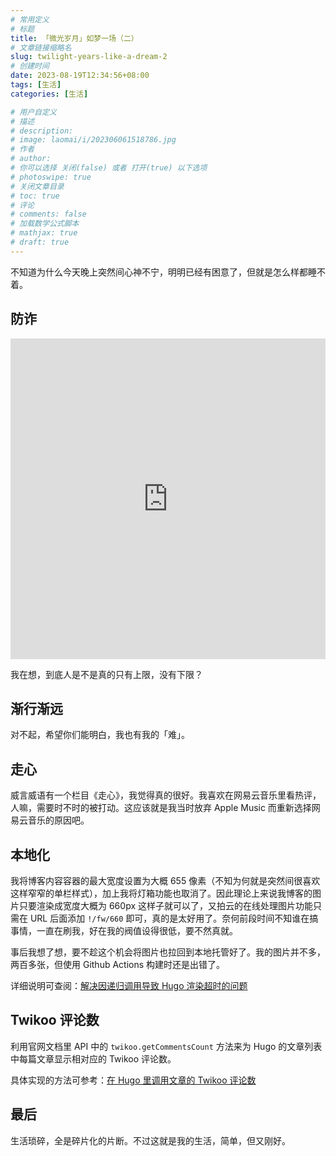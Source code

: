```yaml
---
# 常用定义
# 标题
title: 「微光岁月」如梦一场（二）
# 文章链接缩略名
slug: twilight-years-like-a-dream-2
# 创建时间
date: 2023-08-19T12:34:56+08:00
tags: [生活]
categories: [生活]

# 用户自定义
# 描述
# description: 
# image: laomai/i/202306061518786.jpg
# 作者
# author: 
# 你可以选择 关闭(false) 或者 打开(true) 以下选项
# photoswipe: true
# 关闭文章目录
# toc: true
# 评论
# comments: false
# 加载数学公式脚本
# mathjax: true
# draft: true
---
```


不知道为什么今天晚上突然间心神不宁，明明已经有困意了，但就是怎么样都睡不着。

## 防诈

<iframe width="100%" height="513px" src="https://player.bilibili.com/player.html?aid=232297663&bvid=BV118411X7dS&cid=1235464578&page=1&autoplay=0" scrolling="no" border="0" frameborder="no" framespacing="0" allowfullscreen="false"> </iframe>

我在想，到底人是不是真的只有上限，没有下限？

## 渐行渐远

对不起，希望你们能明白，我也有我的「难」。

## 走心

威言威语有一个栏目《走心》，我觉得真的很好。我喜欢在网易云音乐里看热评，人嘛，需要时不时的被打动。这应该就是我当时放弃 Apple Music 而重新选择网易云音乐的原因吧。

## 本地化

我将博客内容容器的最大宽度设置为大概 655 像素（不知为何就是突然间很喜欢这样窄窄的单栏样式），加上我将灯箱功能也取消了。因此理论上来说我博客的图片只要渲染成宽度大概为 660px 这样子就可以了，又拍云的在线处理图片功能只需在 URL 后面添加 `!/fw/660` 即可，真的是太好用了。奈何前段时间不知谁在搞事情，一直在刷我，好在我的阀值设得很低，要不然真就。

事后我想了想，要不趁这个机会将图片也拉回到本地托管好了。我的图片并不多，两百多张，但使用 Github Actions 构建时还是出错了。

详细说明可查阅：[解决因递归调用导致 Hugo 渲染超时的问题](https://iamlm.com/blog/%E8%A7%A3%E5%86%B3%E5%9B%A0%E9%80%92%E5%BD%92%E8%B0%83%E7%94%A8%E5%AF%BC%E8%87%B4%20Hugo%20%E6%B8%B2%E6%9F%93%E8%B6%85%E6%97%B6%E7%9A%84%E9%97%AE%E9%A2%98)

## Twikoo 评论数

利用官网文档里 API 中的 `twikoo.getCommentsCount` 方法来为 Hugo 的文章列表中每篇文章显示相对应的 Twikoo 评论数。

具体实现的方法可参考：[在 Hugo 里调用文章的 Twikoo 评论数](https://iamlm.com/blog/%E5%9C%A8%20Hugo%20%E9%87%8C%E8%B0%83%E7%94%A8%E6%96%87%E7%AB%A0%E7%9A%84%20Twikoo%20%E8%AF%84%E8%AE%BA%E6%95%B0)

## 最后

生活琐碎，全是碎片化的片断。不过这就是我的生活，简单，但又刚好。